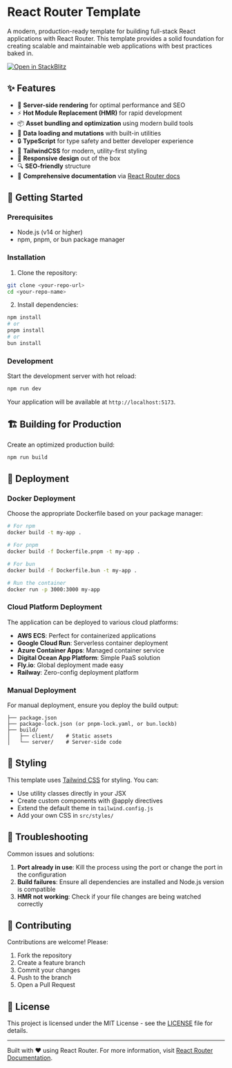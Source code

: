 # React Router Template

A modern, production-ready template for building full-stack React applications with React Router. This template provides a solid foundation for creating scalable and maintainable web applications with best practices baked in.

[![Open in StackBlitz](https://developer.stackblitz.com/img/open_in_stackblitz.svg)](https://stackblitz.com/github/remix-run/react-router-templates/tree/main/default)

## ✨ Features

- 🚀 **Server-side rendering** for optimal performance and SEO
- ⚡️ **Hot Module Replacement (HMR)** for rapid development
- 📦 **Asset bundling and optimization** using modern build tools
- 🔄 **Data loading and mutations** with built-in utilities
- 🔒 **TypeScript** for type safety and better developer experience
- 🎨 **TailwindCSS** for modern, utility-first styling
- 📱 **Responsive design** out of the box
- 🔍 **SEO-friendly** structure
- 📖 **Comprehensive documentation** via [React Router docs](https://reactrouter.com/)

## 🚀 Getting Started

### Prerequisites

- Node.js (v14 or higher)
- npm, pnpm, or bun package manager

### Installation

1. Clone the repository:
```bash
git clone <your-repo-url>
cd <your-repo-name>
```

2. Install dependencies:
```bash
npm install
# or
pnpm install
# or
bun install
```

### Development

Start the development server with hot reload:

```bash
npm run dev
```

Your application will be available at `http://localhost:5173`.

## 🏗️ Building for Production

Create an optimized production build:

```bash
npm run build
```

## 🚢 Deployment

### Docker Deployment

Choose the appropriate Dockerfile based on your package manager:

```bash
# For npm
docker build -t my-app .

# For pnpm
docker build -f Dockerfile.pnpm -t my-app .

# For bun
docker build -f Dockerfile.bun -t my-app .

# Run the container
docker run -p 3000:3000 my-app
```

### Cloud Platform Deployment

The application can be deployed to various cloud platforms:

- **AWS ECS**: Perfect for containerized applications
- **Google Cloud Run**: Serverless container deployment
- **Azure Container Apps**: Managed container service
- **Digital Ocean App Platform**: Simple PaaS solution
- **Fly.io**: Global deployment made easy
- **Railway**: Zero-config deployment platform

### Manual Deployment

For manual deployment, ensure you deploy the build output:

```
├── package.json
├── package-lock.json (or pnpm-lock.yaml, or bun.lockb)
├── build/
│   ├── client/    # Static assets
│   └── server/    # Server-side code
```

## 🎨 Styling

This template uses [Tailwind CSS](https://tailwindcss.com/) for styling. You can:

- Use utility classes directly in your JSX
- Create custom components with @apply directives
- Extend the default theme in `tailwind.config.js`
- Add your own CSS in `src/styles/`

## 🔧 Troubleshooting

Common issues and solutions:

1. **Port already in use**: Kill the process using the port or change the port in the configuration
2. **Build failures**: Ensure all dependencies are installed and Node.js version is compatible
3. **HMR not working**: Check if your file changes are being watched correctly

## 🤝 Contributing

Contributions are welcome! Please:

1. Fork the repository
2. Create a feature branch
3. Commit your changes
4. Push to the branch
5. Open a Pull Request

## 📝 License

This project is licensed under the MIT License - see the [LICENSE](LICENSE) file for details.

---

Built with ❤️ using React Router. For more information, visit [React Router Documentation](https://reactrouter.com/).
